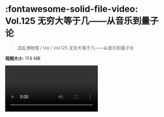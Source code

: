 # :fontawesome-solid-file-video: Vol.125 无穷大等于几——从音乐到量子论

> 混乱博物馆 / Vol / Vol.125 无穷大等于几——从音乐到量子论

**视频大小**: 17.6 MB

<div class="video"><video src="https://file.hsyhx.top/archive/混乱博物馆/Vol/Vol.125 无穷大等于几——从音乐到量子论.mp4" controls preload>🤔 您的浏览器不支持 video 标签</video></div>